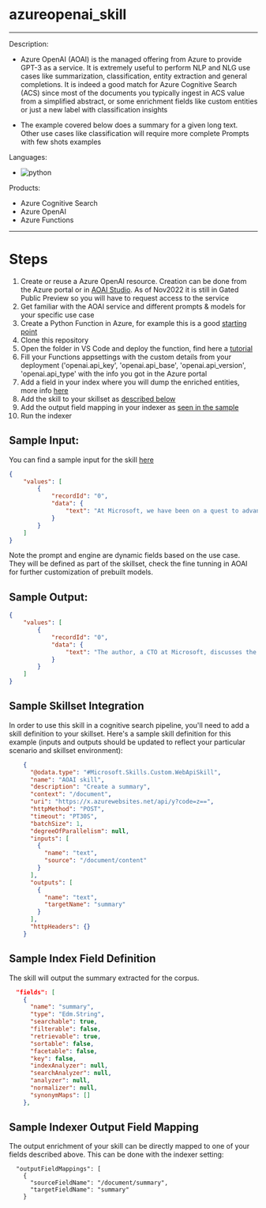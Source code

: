 # azureopenai_skill
---
Description:
- Azure OpenAI (AOAI) is the managed offering from Azure to provide GPT-3 as a service. It is extremely useful to perform NLP and NLG use cases like summarization, classification, entity extraction and general completions. It is indeed a good match for Azure Cognitive Search (ACS) since most of the documents you typically ingest in ACS value from a simplified abstract, or some enrichment fields like custom entities or just a new label with classification insights 

- The example covered below does a summary for a given long text. Other use cases like classification will require more complete Prompts with few shots examples

Languages:
- ![python](https://img.shields.io/badge/language-python-orange)

Products:
- Azure Cognitive Search
- Azure OpenAI
- Azure Functions
---

# Steps    

1. Create or reuse a Azure OpenAI resource. Creation can be done from the Azure portal or in [AOAI Studio](https://oai-ppe.azure.com/). As of Nov2022 it is still in Gated Public Preview so you will have to request access to the service
2. Get familiar with the AOAI service and different prompts & models for your specific use case
3. Create a Python Function in Azure, for example this is a good [starting point](https://docs.microsoft.com/azure/azure-functions/create-first-function-vs-code-python)
4. Clone this repository
5. Open the folder in VS Code and deploy the function, find here a [tutorial](https://docs.microsoft.com/azure/search/cognitive-search-custom-skill-python)
6. Fill your Functions appsettings with the custom details from your deployment ('openai.api_key', 'openai.api_base', 'openai.api_version', 'openai.api_type' with the info you got in the Azure portal
7. Add a field in your index where you will dump the enriched entities, more info [here](#sample-index-field-definition)
8. Add the skill to your skillset as [described below](#sample-skillset-integration)
9. Add the output field mapping in your indexer as [seen in the sample](#sample-indexer-output-field-mapping)
10. Run the indexer 

## Sample Input:

You can find a sample input for the skill [here](../main/custom_ner/sample.dat)

```json
{
    "values": [
        {
            "recordId": "0",
            "data": {
                "text": "At Microsoft, we have been on a quest to advance AI beyond existing techniques, by taking a more holistic,human-centric approach to learning and understanding. As Chief Technology Officer of Azure AI CognitiveServices, I have been working with a team of amazing scientists and engineers to turn this quest into areality. In my role, I enjoy a unique perspective in viewing the relationship among three attributes ofhuman cognition: monolingual text (X), audio or visual sensory signals, (Y) and multilingual (Z). At theintersection of all three, there's magic-what we call XYZ-code as illustrated in Figure 1-a jointrepresentation to create more powerful AI that can speak, hear, see, and understand humans better.We believe XYZ-code will enable us to fulfill our long-term vision: cross-domain transfer learning,spanning modalities and languages. The goal is to have pretrained models that can jointly learnrepresentations to support a broad range of downstream AI tasks, much in the way humans do today.Over the past five years, we have achieved human performance on benchmarks in conversational speechrecognition, machine translation, conversational question answering, machine reading comprehension,and image captioning. These five breakthroughs provided us with strong signals toward our more ambitiousaspiration to produce a leap in AI capabilities, achieving multisensory and multilingual learning thatis closer in line with how humans learn and understand. I believe the joint XYZ-code is a foundationalcomponent of this aspiration, if grounded with external knowledge sources in the downstream AI tasks."
            }
        }
    ]
}
```

Note the prompt and engine are dynamic fields based on the use case. They will be defined as part of the skillset, check the fine tunning in AOAI for further customization of prebuilt models.

## Sample Output:

```json
{
    "values": [
        {
            "recordId": "0",
            "data": {
                "text": "The author, a CTO at Microsoft, discusses the company's quest to create more advanced AI by taking a more human-centric approach. He believes that their XYZ-code will enable them to create AI that is closer to how humans learn and understand."
            }
        }
    ]
}
```

## Sample Skillset Integration

In order to use this skill in a cognitive search pipeline, you'll need to add a skill definition to your skillset.
Here's a sample skill definition for this example (inputs and outputs should be updated to reflect your particular scenario and skillset environment):

```json
    {
      "@odata.type": "#Microsoft.Skills.Custom.WebApiSkill",
      "name": "AOAI skill",
      "description": "Create a summary",
      "context": "/document",
      "uri": "https://x.azurewebsites.net/api/y?code=z==",
      "httpMethod": "POST",
      "timeout": "PT30S",
      "batchSize": 1,
      "degreeOfParallelism": null,
      "inputs": [
        {
          "name": "text",
          "source": "/document/content"
        }
      ],
      "outputs": [
        {
          "name": "text",
          "targetName": "summary"
        }
      ],
      "httpHeaders": {}
    }
```

## Sample Index Field Definition

The skill will output the summary extracted for the corpus. 

```json
  "fields": [
    {
      "name": "summary",
      "type": "Edm.String",
      "searchable": true,
      "filterable": false,
      "retrievable": true,
      "sortable": false,
      "facetable": false,
      "key": false,
      "indexAnalyzer": null,
      "searchAnalyzer": null,
      "analyzer": null,
      "normalizer": null,
      "synonymMaps": []
    },
```

## Sample Indexer Output Field Mapping

The output enrichment of your skill can be directly mapped to one of your fields described above. This can be done with the indexer setting:
```
  "outputFieldMappings": [
    {
      "sourceFieldName": "/document/summary",
      "targetFieldName": "summary"
    }
```
